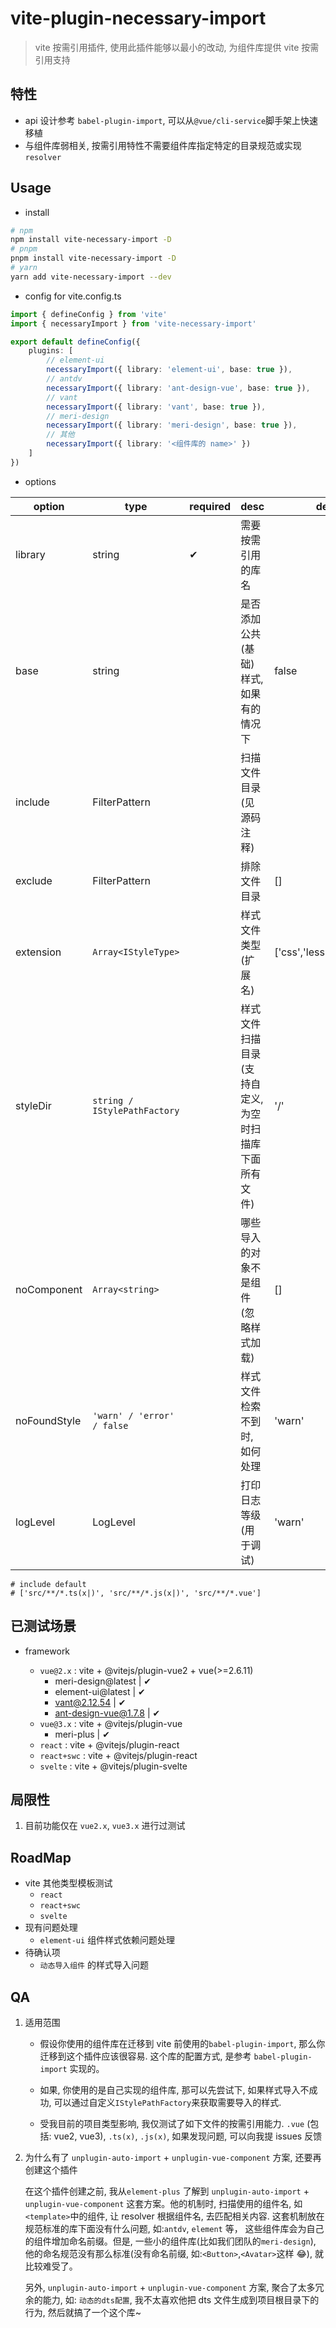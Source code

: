 # vite-plugin-necessary-import

> vite 按需引用插件, 使用此插件能够以最小的改动, 为组件库提供 vite 按需引用支持

## 特性

-   api 设计参考 `babel-plugin-import`, 可以从`@vue/cli-service`脚手架上快速移植
-   与组件库弱相关, 按需引用特性不需要组件库指定特定的目录规范或实现 `resolver`

## Usage

-   install

```bash
# npm
npm install vite-necessary-import -D
# pnpm
pnpm install vite-necessary-import -D
# yarn
yarn add vite-necessary-import --dev
```

-   config for vite.config.ts

```typescript
import { defineConfig } from 'vite'
import { necessaryImport } from 'vite-necessary-import'

export default defineConfig({
    plugins: [
        // element-ui
        necessaryImport({ library: 'element-ui', base: true }),
        // antdv
        necessaryImport({ library: 'ant-design-vue', base: true }),
        // vant
        necessaryImport({ library: 'vant', base: true }),
        // meri-design
        necessaryImport({ library: 'meri-design', base: true }),
        // 其他
        necessaryImport({ library: '<组件库的 name>' })
    ]
})
```

-   options

| option       | type                         | required | desc                                                   | default                      |
| ------------ | ---------------------------- | -------- | ------------------------------------------------------ | ---------------------------- |
| library      | string                       | ✔        | 需要按需引用的库名                                     |                              |
| base         | string                       |          | 是否添加公共(基础)样式,如果有的情况下                  | false                        |
| include      | FilterPattern                |          | 扫描文件目录 (见源码注释)                              |                              |
| exclude      | FilterPattern                |          | 排除文件目录                                           | []                           |
| extension    | `Array<IStyleType>`          |          | 样式文件类型(扩展名)                                   | ['css','less','scss','sass'] |
| styleDir     | `string / IStylePathFactory` |          | 样式文件扫描目录(支持自定义, 为空时扫描库下面所有文件) | '/'                          |
| noComponent  | `Array<string>`              |          | 哪些导入的对象不是组件(忽略样式加载)                   | []                           |
| noFoundStyle | `'warn' / 'error' / false`   |          | 样式文件检索不到时, 如何处理                           | 'warn'                       |
| logLevel     | LogLevel                     |          | 打印日志等级(用于调试)                                 | 'warn'                       |

```
# include default
# ['src/**/*.ts(x|)', 'src/**/*.js(x|)', 'src/**/*.vue']
```

## 已测试场景

-   framework

    -   `vue@2.x` : vite + @vitejs/plugin-vue2 + vue(>=2.6.11)
        -   meri-design@latest | ✔
        -   element-ui@latest | ✔
        -   vant@2.12.54 | ✔
        -   ant-design-vue@1.7.8 | ✔
    -   `vue@3.x` : vite + @vitejs/plugin-vue
        -   meri-plus | ✔
    -   `react` : vite + @vitejs/plugin-react
    -   `react+swc` : vite + @vitejs/plugin-react
    -   `svelte` : vite + @vitejs/plugin-svelte

## 局限性

1. 目前功能仅在 `vue2.x`, `vue3.x` 进行过测试

## RoadMap

-   vite 其他类型模板测试
    -   `react`
    -   `react+swc`
    -   `svelte`
-   现有问题处理
    -   `element-ui` 组件样式依赖问题处理
-   待确认项
    -   `动态导入组件` 的样式导入问题

## QA

1.  适用范围

    -   假设你使用的组件库在迁移到 vite 前使用的`babel-plugin-import`, 那么你迁移到这个插件应该很容易. 这个库的配置方式, 是参考 `babel-plugin-import` 实现的。

    -   如果, 你使用的是自己实现的组件库, 那可以先尝试下, 如果样式导入不成功, 可以通过自定义`IStylePathFactory`来获取需要导入的样式.

    -   受我目前的项目类型影响, 我仅测试了如下文件的按需引用能力. `.vue` (包括: vue2, vue3), `.ts(x)`, `.js(x)`, 如果发现问题, 可以向我提 issues 反馈

2.  为什么有了 `unplugin-auto-import` + `unplugin-vue-component` 方案, 还要再创建这个插件

    在这个插件创建之前, 我从`element-plus` 了解到 `unplugin-auto-import` + `unplugin-vue-component` 这套方案。他的机制时, 扫描使用的组件名, 如`<template>`中的组件, 让 resolver 根据组件名, 去匹配相关内容. 这套机制放在规范标准的库下面没有什么问题, 如:`antdv`, `element` 等， 这些组件库会为自己的组件增加命名前缀。但是, 一些小的组件库(比如我们团队的`meri-design`), 他的命名规范没有那么标准(没有命名前缀, 如:`<Button>`,`<Avatar>`这样 😂), 就比较难受了。

    另外, `unplugin-auto-import` + `unplugin-vue-component` 方案, 聚合了太多冗余的能力, 如: `动态的dts配置`, 我不太喜欢他把 dts 文件生成到项目根目录下的行为, 然后就搞了一个这个库~

